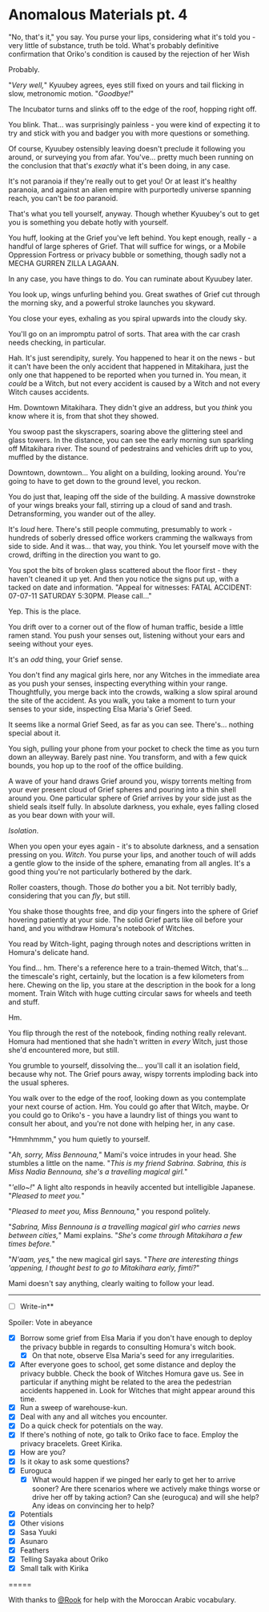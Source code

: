 # Anomalous Materials pt. 4

"No, that's it," you say. You purse your lips, considering what it's told you - very little of substance, truth be told. What's probably definitive confirmation that Oriko's condition is caused by the rejection of her Wish

Probably.

"*Very well,*" Kyuubey agrees, eyes still fixed on yours and tail flicking in slow, metronomic motion. "*Goodbye!*"

The Incubator turns and slinks off to the edge of the roof, hopping right off.

You blink. That... was surprisingly painless - you were kind of expecting it to try and stick with you and badger you with more questions or something.

Of course, Kyuubey ostensibly leaving doesn't preclude it following you around, or surveying you from afar. You've... pretty much been running on the conclusion that that's *exactly* what it's been doing, in any case.

It's not paranoia if they're really out to get you! Or at least it's healthy paranoia, and against an alien empire with purportedly universe spanning reach, you can't be *too* paranoid.

That's what you tell yourself, anyway. Though whether Kyuubey's out to get you is something you debate hotly with yourself.

You huff, looking at the Grief you've left behind. You kept enough, really - a handful of large spheres of Grief. That will suffice for wings, or a Mobile Oppression Fortress or privacy bubble or something, though sadly not a MECHA GURREN ZILLA LAGAAN.

In any case, you have things to do. You can ruminate about Kyuubey later.

You look up, wings unfurling behind you. Great swathes of Grief cut through the morning sky, and a powerful stroke launches you skyward.

You close your eyes, exhaling as you spiral upwards into the cloudy sky.

You'll go on an impromptu patrol of sorts. That area with the car crash needs checking, in particular.

Hah. It's just serendipity, surely. You happened to hear it on the news - but it can't have been the only accident that happened in Mitakihara, just the only one that happened to be reported when you turned in. You mean, it *could* be a Witch, but not every accident is caused by a Witch and not every Witch causes accidents.

Hm. Downtown Mitakihara. They didn't give an address, but you *think* you know where it is, from that shot they showed.

You swoop past the skyscrapers, soaring above the glittering steel and glass towers. In the distance, you can see the early morning sun sparkling off Mitakihara river. The sound of pedestrains and vehicles drift up to you, muffled by the distance.

Downtown, downtown... You alight on a building, looking around. You're going to have to get down to the ground level, you reckon.

You do just that, leaping off the side of the building. A massive downstroke of your wings breaks your fall, stirring up a cloud of sand and trash. Detransforming, you wander out of the alley.

It's *loud* here. There's still people commuting, presumably to work - hundreds of soberly dressed office workers cramming the walkways from side to side. And it was... that way, you think. You let yourself move with the crowd, drifting in the direction you want to go.

You spot the bits of broken glass scattered about the floor first - they haven't cleaned it up yet. And then you notice the signs put up, with a tacked on date and information. "Appeal for witnesses: FATAL ACCIDENT: 07-07-11 SATURDAY 5:30PM. Please call..."

Yep. This is the place.

You drift over to a corner out of the flow of human traffic, beside a little ramen stand. You push your senses out, listening without your ears and seeing without your eyes.

It's an *odd* thing, your Grief sense.

You don't find any magical girls here, nor any Witches in the immediate area as you push your senses, inspecting everything within your range. Thoughtfully, you merge back into the crowds, walking a slow spiral around the site of the accident. As you walk, you take a moment to turn your senses to your side, inspecting Elsa Maria's Grief Seed.

It seems like a normal Grief Seed, as far as you can see. There's... nothing special about it.

You sigh, pulling your phone from your pocket to check the time as you turn down an alleyway. Barely past nine. You transform, and with a few quick bounds, you hop up to the roof of the office building.

A wave of your hand draws Grief around you, wispy torrents melting from your ever present cloud of Grief spheres and pouring into a thin shell around you. One particular sphere of Grief arrives by your side just as the shield seals itself fully. In absolute darkness, you exhale, eyes falling closed as you bear down with your will.

*Isolation*.

When you open your eyes again - it's to absolute darkness, and a sensation pressing on you. *Witch*. You purse your lips, and another touch of will adds a gentle glow to the inside of the sphere, emanating from all angles. It's a good thing you're not particularly bothered by the dark.

Roller coasters, though. Those *do* bother you a bit. Not terribly badly, considering that you can *fly*, but still.

You shake those thoughts free, and dip your fingers into the sphere of Grief hovering patiently at your side. The solid Grief parts like oil before your hand, and you withdraw Homura's notebook of Witches.

You read by Witch-light, paging through notes and descriptions written in Homura's delicate hand.

You find... hm. There's a reference here to a train-themed Witch, that's... the timescale's right, certainly, but the location is a few kilometers from here. Chewing on the lip, you stare at the description in the book for a long moment. Train Witch with huge cutting circular saws for wheels and teeth and stuff.

Hm.

You flip through the rest of the notebook, finding nothing really relevant. Homura had mentioned that she hadn't written in *every* Witch, just those she'd encountered more, but still.

You grumble to yourself, dissolving the... you'll call it an isolation field, because why not. The Grief pours away, wispy torrents imploding back into the usual spheres.

You walk over to the edge of the roof, looking down as you contemplate your next course of action. Hm. You could go after that Witch, maybe. Or you could go to Oriko's - you have a laundry list of things you want to consult her about, and you're not done with helping her, in any case.

"Hmmhmmm," you hum quietly to yourself.

"*Ah, sorry, Miss Bennouna,*" Mami's voice intrudes in your head. She stumbles a little on the name. "*This is my friend Sabrina. Sabrina, this is Miss Nadia Bennouna, she's a travelling magical girl.*"

"*'ello\~!*" A light alto responds in heavily accented but intelligible Japanese. "*Pleased to meet you.*"

"*Pleased to meet you, Miss Bennouna,*" you respond politely.

"*Sabrina, Miss Bennouna is a travelling magical girl who carries news between cities,*" Mami explains. "*She's come through Mitakihara a few times before.*"

"*N'aam, yes,*" the new magical girl says. "*There are interesting things 'appening, I thought best to go to Mitakihara early, fimti?*"

Mami doesn't say anything, clearly waiting to follow your lead.

---

- [ ] Write-in**

Spoiler: Vote in abeyance

- [x] Borrow some grief from Elsa Maria if you don't have enough to deploy the privacy bubble in regards to consulting Homura's witch book.
  - [x] On that note, observe Elsa Maria's seed for any irregularities.
- [x] After everyone goes to school, get some distance and deploy the privacy bubble. Check the book of Witches Homura gave us. See in particular if anything might be related to the area the pedestrian accidents happened in. Look for Witches that might appear around this time.
- [x] Run a sweep of warehouse-kun.
- [x] Deal with any and all witches you encounter.
- [x] Do a quick check for potentials on the way.
- [x] If there's nothing of note, go talk to Oriko face to face. Employ the privacy bracelets. Greet Kirika.
- [x] How are you?
- [x] Is it okay to ask some questions?
- [x] Euroguca
  - [x] What would happen if we pinged her early to get her to arrive sooner? Are there scenarios where we actively make things worse or drive her off by taking action? Can she (euroguca) and will she help? Any ideas on convincing her to help?
- [x] Potentials
- [x] Other visions
- [x] Sasa Yuuki
- [x] Asunaro
- [x] Feathers
- [x] Telling Sayaka about Oriko
- [x] Small talk with Kirika

\=====​

With thanks to [@Rook](https://forums.sufficientvelocity.com/members/276/) for help with the Moroccan Arabic vocabulary.
